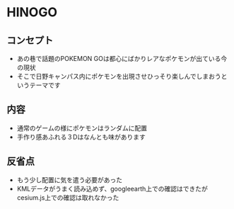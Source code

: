 # HINOGO

## コンセプト
* あの巷で話題のPOKEMON GOは都心にばかりレアなポケモンが出ている今の現状
* そこで日野キャンパス内にポケモンを出現させひっそり楽しんでしまおうというテーマです

## 内容
* 通常のゲームの様にポケモンはランダムに配置
* 手作り感あふれる３Dはなんとも味があります

## 反省点
* もう少し配置に気を遣う必要があった
* KMLデータがうまく読み込めず、googleearth上での確認はできたがcesium.js上での確認は取れなかった
